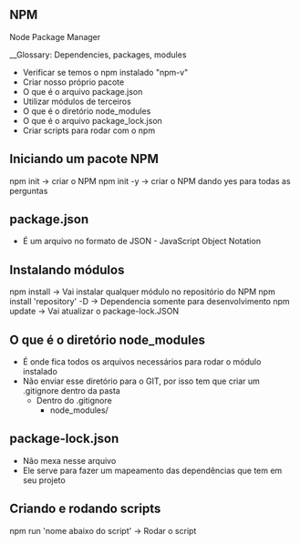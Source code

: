 ## NPM

Node Package Manager

__Glossary: Dependencies, packages, modules

* Verificar se temos o npm instalado "npm-v"
* Criar nosso próprio pacote
* O que é o arquivo package.json
* Utilizar módulos de terceiros
* O que é o diretório node_modules
* O que é o arquivo package_lock.json
* Criar scripts para rodar com o npm


## Iniciando um pacote NPM

npm init -> criar o NPM
npm init -y -> criar o NPM dando yes para todas as perguntas


## package.json
* É um arquivo no formato de JSON - JavaScript Object Notation


## Instalando módulos
npm install -> Vai instalar qualquer módulo no repositório do NPM
npm install 'repository' -D -> Dependencia somente para desenvolvimento
npm update -> Vai atualizar o package-lock.JSON


## O que é o diretório node_modules
* É onde fica todos os arquivos necessários para rodar o módulo instalado
* Não enviar esse diretório para o GIT, por isso tem que criar um .gitignore dentro da pasta
    * Dentro do .gitignore
        - node_modules/


## package-lock.json
* Não mexa nesse arquivo
* Ele serve para fazer um mapeamento das dependências que tem em seu projeto


## Criando e rodando scripts
npm run 'nome abaixo do script' -> Rodar o script